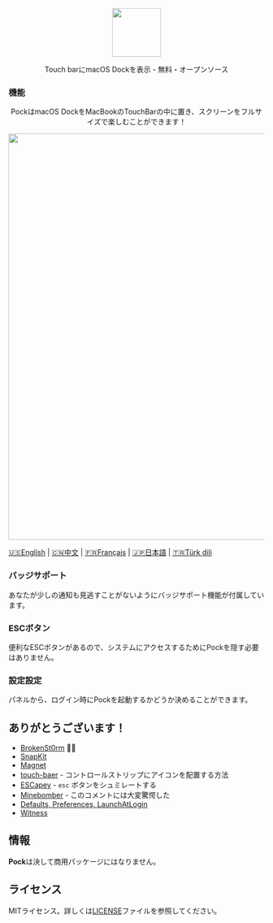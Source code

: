 <p align="center"><img src="https://pock.dev/assets/img/brand/web-icon-black.png" width="96"/></p>
<p align="center">Touch barにmacOS Dockを表示 - 無料・オープンソース</p>

### 機能
<p align="center">PockはmacOS DockをMacBookのTouchBarの中に置き、スクリーンをフルサイズで楽しむことができます！</p>

<p align="center">  <img width="800" src="https://pock.dev/assets/img/preview/pock_widgets.png"/></p>

[🇺🇸English](README.md) | [🇨🇳中文](README.cn.md) | [🇫🇷Français](README.fr.md) | [🇯🇵日本語](README.ja.md) | [🇹🇷Türk dili](README.tr.md)

### バッジサポート
あなたが少しの通知も見逃すことがないようにバッジサポート機能が付属しています。 

### ESCボタン
便利なESCボタンがあるので、システムにアクセスするためにPockを隠す必要はありません。

### 設定設定
パネルから、ログイン時にPockを起動するかどうか決めることができます。 

## ありがとうございます！
* [BrokenSt0rm](https://twitter.com/BrokenSt0rm) 🙅‍♂️
* [SnapKit](https://github.com/SnapKit/SnapKit)
* [Magnet](https://github.com/Clipy/Magnet)
* [touch-baer](https://github.com/a2/touch-baer) - コントロールストリップにアイコンを配置する方法
* [ESCapey](https://github.com/brianmichel/ESCapey) - `esc` ボタンをシュミレートする
* [Minebomber](https://stackoverflow.com/a/36115210) - このコメントには大変驚愕した
* [Defaults, Preferences, LaunchAtLogin](https://github.com/sindresorhus/)
* [Witness](https://github.com/njdehoog/Witness)

## 情報
**Pock**は決して商用パッケージにはなりません。

## ライセンス
MITライセンス。詳しくは[LICENSE](LICENSE)ファイルを参照してください。

